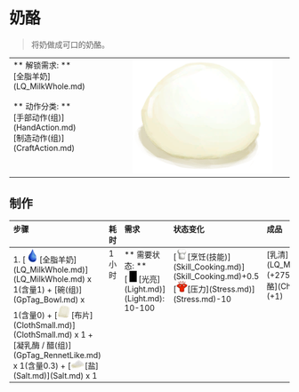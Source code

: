 # 奶酪  
> 将奶做成可口的奶酪。  
  
<table class="table table-bordered"><tbody><tr ><td  style="width:80%;text-align:left;vertical-align:top;" >** 解锁需求: **<br>[全脂羊奶](LQ_MilkWhole.md)<br><br>** 动作分类: **<br>[手部动作(组)](HandAction.md)<br>[制造动作(组)](CraftAction.md)</td><td  style="width:20%;text-align:left;vertical-align:top;" ><div style="width:300px;display:inline-block;text-align:center"><img decoding="async" src="Sprite/Cheese.png" href="a.md" style="max-width:300px;max-height:300px;"></div></td></tr></tbody></tbody></table>  
  
## 制作  
<table class="table table-bordered"><thead><tr ><th  style="text-align:left;vertical-align:top;" >步骤</th><th  style="text-align:left;vertical-align:top;" >耗时</th><th  style="text-align:left;vertical-align:top;" >需求</th><th  style="text-align:left;vertical-align:top;" >状态变化</th><th  style="text-align:left;vertical-align:top;" >成品</th></tr></thead><tr ><td  style="text-align:left;vertical-align:top;" >1. [<div style="width:25px;display:inline-block;text-align:center"><img decoding="async" src="Sprite/Thirst.png" href="a.md" style="max-width:25px;max-height:25px;"></div>[全脂羊奶](LQ_MilkWhole.md)](LQ_MilkWhole.md) x 1(含量1) + [碗(组)](GpTag_Bowl.md) x 1(含量0) + [<div style="width:25px;display:inline-block;text-align:center"><img decoding="async" src="Sprite/ClothSmall.png" href="a.md" style="max-width:25px;max-height:25px;"></div>[布片](ClothSmall.md)](ClothSmall.md) x 1 + [凝乳酶 / 醋(组)](GpTag_RennetLike.md) x 1(含量0.3) + [<div style="width:25px;display:inline-block;text-align:center"><img decoding="async" src="Sprite/Salt.png" href="a.md" style="max-width:25px;max-height:25px;"></div>[盐](Salt.md)](Salt.md) x 1</td><td  style="text-align:left;vertical-align:top;" >1小时</td><td  style="text-align:left;vertical-align:top;" >** 需要状态: **<br>[<div style="width:20px;display:inline-block;text-align:center"><img decoding="async" src="Sprite/Darkness.png" href="a.md" style="max-width:20px;max-height:20px;"></div>[光亮](Light.md)](Light.md): 10-100</td><td  style="text-align:left;vertical-align:top;" >[<div style="width:20px;display:inline-block;text-align:center"><img decoding="async" src="Sprite/Cooking.png" href="a.md" style="max-width:20px;max-height:20px;"></div>[烹饪(技能)](Skill_Cooking.md)](Skill_Cooking.md)+0.5<br>[<div style="width:20px;display:inline-block;text-align:center"><img decoding="async" src="Sprite/Stress.png" href="a.md" style="max-width:20px;max-height:20px;"></div>[压力](Stress.md)](Stress.md)-10</td><td  style="text-align:left;vertical-align:top;" >[乳清](LQ_MilkWhey.md)(+275) , [山羊奶酪](Cheese.md)(+1)</td></tr></tbody></table>  
  


<script>document.title="奶酪 - 卡牌生存百科 Card Survival Wiki";</script>